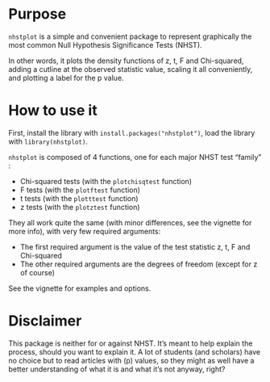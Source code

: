 
<!-- README.md is generated from README.Rmd. Please edit that file -->

# Purpose

`nhstplot` is a simple and convenient package to represent graphically
the most common Null Hypothesis Significance Tests (NHST).

In other words, it plots the density functions of z, t, F and
Chi-squared, adding a cutline at the observed statistic value, scaling
it all conveniently, and plotting a label for the p value.

# How to use it

First, install the library with `install.packages("nhstplot")`, load the
library with `library(nhstplot)`.

`nhstplot` is composed of 4 functions, one for each major NHST test
“family” :

  - Chi-squared tests (with the `plotchisqtest` function)
  - F tests (with the `plotftest` function)
  - t tests (with the `plotttest` function)
  - z tests (with the `plotztest` function)

They all work quite the same (with minor differences, see the vignette
for more info), with very few required arguments:

  - The first required argument is the value of the test statistic z, t,
    F and Chi-squared
  - The other required arguments are the degrees of freedom (except for
    z of course)

See the vignette for examples and options.

# Disclaimer

This package is neither for or against NHST. It’s meant to help explain
the process, should you want to explain it. A lot of students (and
scholars) have no choice but to read articles with \(p\) values, so they
might as well have a better understanding of what it is and what it’s
not anyway, right?
